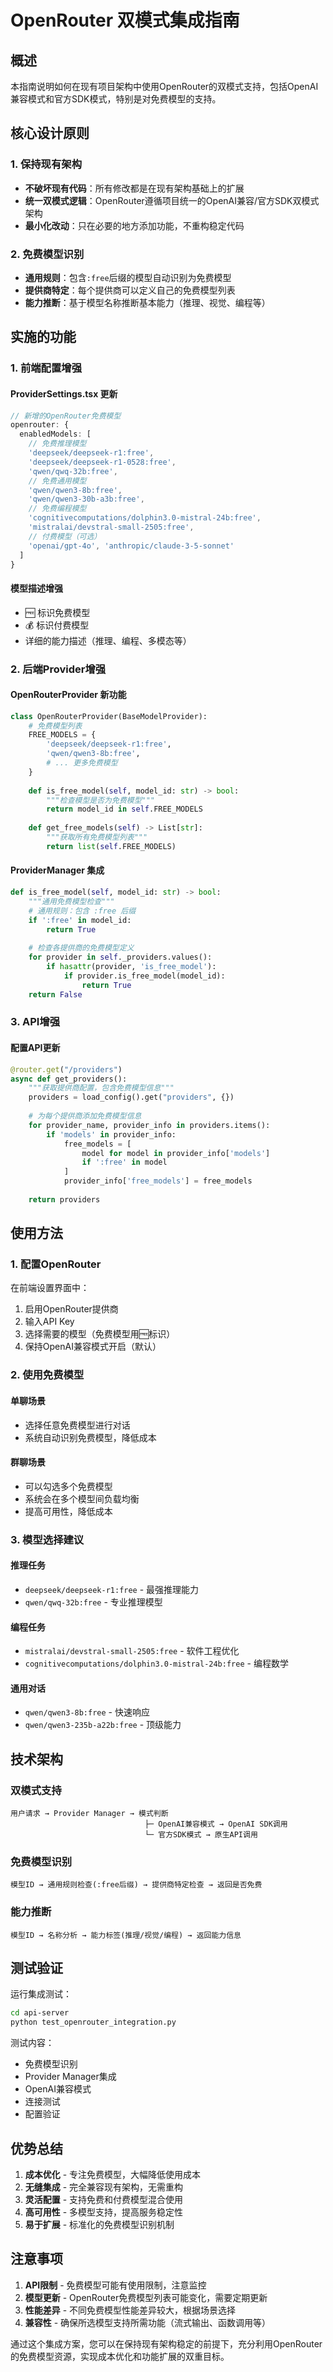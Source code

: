 # OpenRouter 双模式集成指南

## 概述

本指南说明如何在现有项目架构中使用OpenRouter的双模式支持，包括OpenAI兼容模式和官方SDK模式，特别是对免费模型的支持。

## 核心设计原则

### 1. 保持现有架构
- **不破坏现有代码**：所有修改都是在现有架构基础上的扩展
- **统一双模式逻辑**：OpenRouter遵循项目统一的OpenAI兼容/官方SDK双模式架构
- **最小化改动**：只在必要的地方添加功能，不重构稳定代码

### 2. 免费模型识别
- **通用规则**：包含`:free`后缀的模型自动识别为免费模型
- **提供商特定**：每个提供商可以定义自己的免费模型列表
- **能力推断**：基于模型名称推断基本能力（推理、视觉、编程等）

## 实施的功能

### 1. 前端配置增强

#### ProviderSettings.tsx 更新
```typescript
// 新增的OpenRouter免费模型
openrouter: {
  enabledModels: [
    // 免费推理模型
    'deepseek/deepseek-r1:free',
    'deepseek/deepseek-r1-0528:free',
    'qwen/qwq-32b:free',
    // 免费通用模型  
    'qwen/qwen3-8b:free',
    'qwen/qwen3-30b-a3b:free',
    // 免费编程模型
    'cognitivecomputations/dolphin3.0-mistral-24b:free',
    'mistralai/devstral-small-2505:free',
    // 付费模型（可选）
    'openai/gpt-4o', 'anthropic/claude-3-5-sonnet'
  ]
}
```

#### 模型描述增强
- 🆓 标识免费模型
- 💰 标识付费模型
- 详细的能力描述（推理、编程、多模态等）

### 2. 后端Provider增强

#### OpenRouterProvider 新功能
```python
class OpenRouterProvider(BaseModelProvider):
    # 免费模型列表
    FREE_MODELS = {
        'deepseek/deepseek-r1:free',
        'qwen/qwen3-8b:free',
        # ... 更多免费模型
    }
    
    def is_free_model(self, model_id: str) -> bool:
        """检查模型是否为免费模型"""
        return model_id in self.FREE_MODELS
    
    def get_free_models(self) -> List[str]:
        """获取所有免费模型列表"""
        return list(self.FREE_MODELS)
```

#### ProviderManager 集成
```python
def is_free_model(self, model_id: str) -> bool:
    """通用免费模型检查"""
    # 通用规则：包含 :free 后缀
    if ':free' in model_id:
        return True
    
    # 检查各提供商的免费模型定义
    for provider in self._providers.values():
        if hasattr(provider, 'is_free_model'):
            if provider.is_free_model(model_id):
                return True
    return False
```

### 3. API增强

#### 配置API更新
```python
@router.get("/providers")
async def get_providers():
    """获取提供商配置，包含免费模型信息"""
    providers = load_config().get("providers", {})
    
    # 为每个提供商添加免费模型信息
    for provider_name, provider_info in providers.items():
        if 'models' in provider_info:
            free_models = [
                model for model in provider_info['models'] 
                if ':free' in model
            ]
            provider_info['free_models'] = free_models
    
    return providers
```

## 使用方法

### 1. 配置OpenRouter

在前端设置界面中：
1. 启用OpenRouter提供商
2. 输入API Key
3. 选择需要的模型（免费模型用🆓标识）
4. 保持OpenAI兼容模式开启（默认）

### 2. 使用免费模型

#### 单聊场景
- 选择任意免费模型进行对话
- 系统自动识别免费模型，降低成本

#### 群聊场景  
- 可以勾选多个免费模型
- 系统会在多个模型间负载均衡
- 提高可用性，降低成本

### 3. 模型选择建议

#### 推理任务
- `deepseek/deepseek-r1:free` - 最强推理能力
- `qwen/qwq-32b:free` - 专业推理模型

#### 编程任务
- `mistralai/devstral-small-2505:free` - 软件工程优化
- `cognitivecomputations/dolphin3.0-mistral-24b:free` - 编程数学

#### 通用对话
- `qwen/qwen3-8b:free` - 快速响应
- `qwen/qwen3-235b-a22b:free` - 顶级能力

## 技术架构

### 双模式支持
```
用户请求 → Provider Manager → 模式判断
                              ├─ OpenAI兼容模式 → OpenAI SDK调用
                              └─ 官方SDK模式 → 原生API调用
```

### 免费模型识别
```
模型ID → 通用规则检查(:free后缀) → 提供商特定检查 → 返回是否免费
```

### 能力推断
```
模型ID → 名称分析 → 能力标签(推理/视觉/编程) → 返回能力信息
```

## 测试验证

运行集成测试：
```bash
cd api-server
python test_openrouter_integration.py
```

测试内容：
- 免费模型识别
- Provider Manager集成
- OpenAI兼容模式
- 连接测试
- 配置验证

## 优势总结

1. **成本优化** - 专注免费模型，大幅降低使用成本
2. **无缝集成** - 完全兼容现有架构，无需重构
3. **灵活配置** - 支持免费和付费模型混合使用
4. **高可用性** - 多模型支持，提高服务稳定性
5. **易于扩展** - 标准化的免费模型识别机制

## 注意事项

1. **API限制** - 免费模型可能有使用限制，注意监控
2. **模型更新** - OpenRouter免费模型列表可能变化，需要定期更新
3. **性能差异** - 不同免费模型性能差异较大，根据场景选择
4. **兼容性** - 确保所选模型支持所需功能（流式输出、函数调用等）

通过这个集成方案，您可以在保持现有架构稳定的前提下，充分利用OpenRouter的免费模型资源，实现成本优化和功能扩展的双重目标。